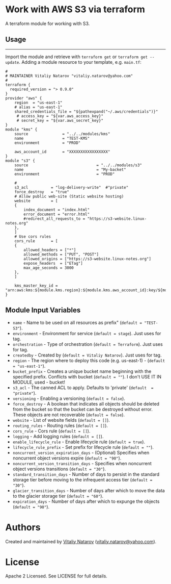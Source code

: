 # Work with AWS S3 via terraform

A terraform module for working with S3.

## Usage
----------------------

Import the module and retrieve with ```terraform get``` or ```terraform get --update```. Adding a module resource to your template, e.g. `main.tf`:

```
#
# MAINTAINER Vitaliy Natarov "vitaliy.natarov@yahoo.com"
#
terraform {
  required_version = "> 0.9.0"
}
provider "aws" {
    region  = "us-east-1"
    # alias = "us-east-1"
    shared_credentials_file = "${pathexpand("~/.aws/credentials")}"
     # access_key = "${var.aws_access_key}"
     # secret_key = "${var.aws_secret_key}"
}
module "kms" {
    source               = "../../modules/kms"
    name                 = "TEST-KMS"
    environment          = "PROD"

    aws_account_id       = "XXXXXXXXXXXXXXXXX"
}
module "s3" {
    source                              = "../../modules/s3"
    name                                = "My-backet"
    environment                         = "PROD"

    #
    s3_acl          = "log-delivery-write"  #"private"  
    force_destroy   = "true"    
    # Allow public web-site (Static website hosting)
    website         = [
    {
        index_document = "index.html"
        error_document = "error.html"
        #redirect_all_requests_to = "https://s3-website.linux-notes.org"
    },
    ]
    # Use cors rules
    cors_rule       = [
    {
        allowed_headers = ["*"]
        allowed_methods = ["PUT", "POST"]
        allowed_origins = ["https://s3-website.linux-notes.org"]
        expose_headers  = ["ETag"]
        max_age_seconds = 3000
    },
    ]

    kms_master_key_id = "arn:aws:kms:${module.kms.region}:${module.kms.aws_account_id}:key/${module.kms.kms_key_id}"
}
```

Module Input Variables
----------------------

- `name` - Name to be used on all resources as prefix" (`default = "TEST-S3"`).
- `environment` - Environment for service (`default = stage`). Just uses for tag.
- `orchestration` - Type of orchestration (`default = Terraform`). Just uses for tag.
- `createdby` - Created by (`default = Vitaliy Natarov`). Just uses for tag.
- `region` - The region where to deploy this code (e.g. us-east-1) - (`default  = "us-east-1"`).
- `bucket_prefix` - Creates a unique bucket name beginning with the specified prefix. Conflicts with bucket (`default = ""`). I don't USE IT IN MODULE, used - bucket!
- `s3_acl` - The canned ACL to apply. Defaults to 'private' (`default  = "private"`).
- `versioning` - Enabling a versioning (`default = false`).
- `force_destroy` - A boolean that indicates all objects should be deleted from the bucket so that the bucket can be destroyed without error. These objects are not recoverable (`default = false`).
- `website` - List of website fields (`default = []`).
- `routing_rules` - Routing rules (`default = []`).
- `cors_rule` - Cors rule (`default = []`).
- `logging` - Add logging rules (`default = []`).
- `enable_lifecycle_rule` - Enable lifecycle rule (`default = true`).
- `lifecycle_rule_prefix` - Set prefix for lifecycle rule (`default = ""`).
- `noncurrent_version_expiration_days` - (Optional) Specifies when noncurrent object versions expire (`default = "90"`).
- `noncurrent_version_transition_days` - Specifies when noncurrent object versions transitions (`default = "30"`).
- `standard_transition_days` - Number of days to persist in the standard storage tier before moving to the infrequent access tier (`default = "30"`).
- `glacier_transition_days` - Number of days after which to move the data to the glacier storage tier (`default = "60"`).
- `expiration_days` - Number of days after which to expunge the objects (`default = "90"`).

Authors
=======

Created and maintained by [Vitaliy Natarov](https://github.com/SebastianUA)
(vitaliy.natarov@yahoo.com).

License
=======

Apache 2 Licensed. See LICENSE for full details.
